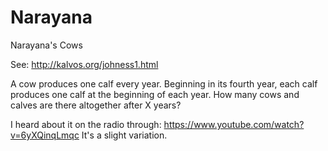 # Narayana
Narayana's Cows

See: http://kalvos.org/johness1.html

A cow produces one calf every year. 
Beginning in its fourth year, each calf produces one calf at the beginning of each year.
How many cows and calves are there altogether after X years?

I heard about it on the radio through: https://www.youtube.com/watch?v=6yXQinqLmqc
It's a slight variation.
